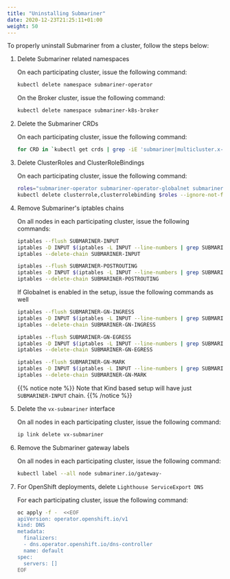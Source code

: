 ```yaml
---
title: "Uninstalling Submariner"
date: 2020-12-23T21:25:11+01:00
weight: 50
---
```


To properly uninstall Submariner from a cluster, follow the steps below:

1. Delete Submariner related namespaces

   On each participating cluster, issue the following command:

   ```bash
   kubectl delete namespace submariner-operator
   ```

   On the Broker cluster, issue the following command:

   ```bash
   kubectl delete namespace submariner-k8s-broker
    ```

2. Delete the Submariner CRDs

   On each participating cluster, issue the following command:

   ```bash
   for CRD in `kubectl get crds | grep -iE 'submariner|multicluster.x-k8s.io'| awk '{print $1}'`; do kubectl delete crd $CRD; done
   ```

3. Delete ClusterRoles and ClusterRoleBindings

   On each participating cluster, issue the following command:

   ```bash
   roles="submariner-operator submariner-operator-globalnet submariner-lighthouse submariner-networkplugin-syncer"
   kubectl delete clusterrole,clusterrolebinding $roles --ignore-not-found
   ```

4. Remove Submariner's iptables chains

   On all nodes in each participating cluster, issue the following commands:

   ```bash
   iptables --flush SUBMARINER-INPUT
   iptables -D INPUT $(iptables -L INPUT --line-numbers | grep SUBMARINER-INPUT | awk '{print $1}')
   iptables --delete-chain SUBMARINER-INPUT

   iptables --flush SUBMARINER-POSTROUTING
   iptables -D INPUT $(iptables -L INPUT --line-numbers | grep SUBMARINER-POSTROUTING | awk '{print $1}')
   iptables --delete-chain SUBMARINER-POSTROUTING
   ```

   If Globalnet is enabled in the setup, issue the following commands as well

   ```bash
   iptables --flush SUBMARINER-GN-INGRESS
   iptables -D INPUT $(iptables -L INPUT --line-numbers | grep SUBMARINER-GN-INGRESS | awk '{print $1}')
   iptables --delete-chain SUBMARINER-GN-INGRESS

   iptables --flush SUBMARINER-GN-EGRESS
   iptables -D INPUT $(iptables -L INPUT --line-numbers | grep SUBMARINER-GN-EGRESS | awk '{print $1}')
   iptables --delete-chain SUBMARINER-GN-EGRESS

   iptables --flush SUBMARINER-GN-MARK
   iptables -D INPUT $(iptables -L INPUT --line-numbers | grep SUBMARINER-GN-MARK | awk '{print $1}')
   iptables --delete-chain SUBMARINER-GN-MARK
   ```

   {{% notice note %}}
   Note that Kind based setup will have just `SUBMARINER-INPUT` chain.
   {{% /notice %}}

5. Delete the `vx-submariner` interface

   On all nodes in each participating cluster, issue the following command:

   ```bash
   ip link delete vx-submariner
   ```

6. Remove the Submariner gateway labels

   On all nodes in each participating cluster, issue the following command:

   ```bash
   kubectl label --all node submariner.io/gateway-
   ```

7. For OpenShift deployments, delete `Lighthouse ServiceExport DNS`

   For each participating cluster, issue the following command:

   ```bash
   oc apply -f -  <<EOF
   apiVersion: operator.openshift.io/v1
   kind: DNS
   metadata:
     finalizers:
     - dns.operator.openshift.io/dns-controller
     name: default
   spec:
     servers: []
   EOF
   ```

